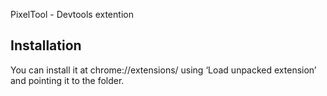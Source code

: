 PixelTool - Devtools extention

## Installation ##
You can install it at chrome://extensions/ using ‘Load unpacked extension’ and pointing it to the folder. 